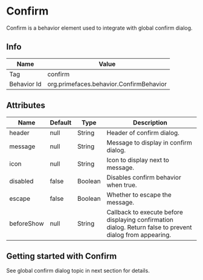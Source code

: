 # Confirm

Confirm is a behavior element used to integrate with global confirm dialog.

## Info

| Name | Value |
| --- | --- |
| Tag | confirm
| Behavior Id | org.primefaces.behavior.ConfirmBehavior

## Attributes

| Name | Default | Type | Description | 
| --- | --- | --- | --- |
| header | null | String | Header of confirm dialog.
| message | null | String | Message to display in confirm dialog.
| icon | null | String | Icon to display next to message.
| disabled | false | Boolean | Disables confirm behavior when true.
| escape | false | Boolean | Whether to escape the message.
| beforeShow | null | String | Callback to execute before displaying confirmation dialog. Return false to prevent dialog from appearing.

## Getting started with Confirm
See global confirm dialog topic in next section for details.
